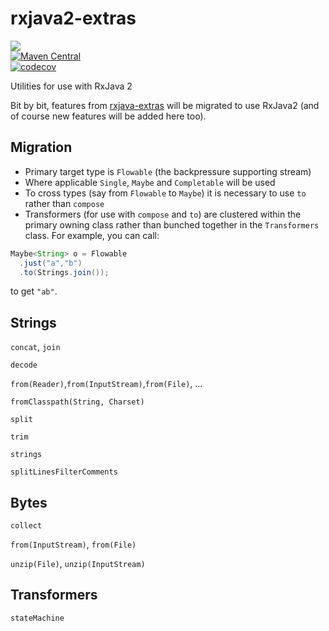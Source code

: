 # rxjava2-extras
<a href="https://travis-ci.org/davidmoten/rxjava2-extras"><img src="https://travis-ci.org/davidmoten/rxjava2-extras.svg"/></a><br/>
[![Maven Central](https://maven-badges.herokuapp.com/maven-central/com.github.davidmoten/rxjava2-extras/badge.svg?style=flat)](https://maven-badges.herokuapp.com/maven-central/com.github.davidmoten/rxjava2-extras)<br/>
[![codecov](https://codecov.io/gh/davidmoten/rxjava2-extras/branch/master/graph/badge.svg)](https://codecov.io/gh/davidmoten/rxjava2-extras)<br/>

Utilities for use with RxJava 2

Bit by bit, features from [rxjava-extras](https://github.com/davidmoten/rxjava-extras) will be migrated to use RxJava2 (and of course new features will be added here too).

Migration
------------
* Primary target type is `Flowable` (the backpressure supporting stream)
* Where applicable `Single`, `Maybe` and `Completable` will be used
* To cross types (say from `Flowable` to `Maybe`) it is necessary to use `to` rather than `compose`
* Transformers (for use with `compose` and `to`) are clustered within the primary owning class rather than bunched together in the `Transformers` class. For example, you can call:

```java
Maybe<String> o = Flowable
  .just("a","b")
  .to(Strings.join());
```
to get `"ab"`.

Strings
----------
`concat`, `join`

`decode`

`from(Reader)`,`from(InputStream)`,`from(File)`, ...

`fromClasspath(String, Charset)`

`split`

`trim`

`strings`

`splitLinesFilterComments`

Bytes
--------------
`collect`

`from(InputStream)`, `from(File)`

`unzip(File)`, `unzip(InputStream)`

Transformers
-----------------
`stateMachine`




